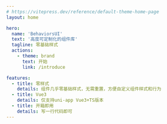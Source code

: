```yaml
---
# https://vitepress.dev/reference/default-theme-home-page
layout: home

hero:
  name: 'BehaviorsUI'
  text: '高度可定制化的组件库'
  tagline: 零基础样式
  actions:
    - theme: brand
      text: 开始
      link: /introduce

features:
  - title: 零样式
    details: 组件几乎零基础样式，无需重置，方便自定义组件样式和行为
  - title: Vue3
    details: 仅支持uni-app Vue3+TS版本
  - title: 开箱即用
    details: 写一行代码即可
---
```

